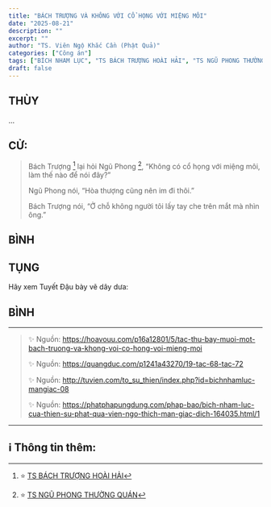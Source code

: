 ```yaml
---
title: "BÁCH TRƯỢNG VÀ KHÔNG VỚI CỔ HỌNG VỚI MIỆNG MÔI"
date: "2025-08-21"
description: ""
excerpt: ""
author: "TS. Viên Ngộ Khắc Cần (Phật Quả)"
categories: ["Công án"]
tags: ["BÍCH NHAM LỤC", "TS BÁCH TRƯỢNG HOÀI HẢI", "TS NGŨ PHONG THƯỜNG QUÁN"]
draft: false
---
```


## THÙY

... 

## CỬ:

> Bách Trượng [^1] lại hỏi Ngũ Phong [^2], “Không có cổ họng với miệng môi, làm thế nào để nói đây?” 
> 
> Ngũ Phong nói, “Hòa thượng cũng nên im đi thôi.” 
> 
> Bách Trượng nói, “Ở chỗ không người tôi lấy tay che trên mắt mà nhìn ông.”

## BÌNH



## TỤNG

Hãy xem Tuyết Đậu bày vẽ dây dưa:

> 

## BÌNH



***

> ✨ Nguồn: https://hoavouu.com/p16a12801/5/tac-thu-bay-muoi-mot-bach-truong-va-khong-voi-co-hong-voi-mieng-moi
>
> ✨ Nguồn: https://quangduc.com/p1241a43270/19-tac-68-tac-72
>
> ✨ Nguồn: http://tuvien.com/to_su_thien/index.php?id=bichnhamluc-mangiac-08
>
> ✨ Nguồn: https://phatphapungdung.com/phap-bao/bich-nham-luc-cua-thien-su-phat-qua-vien-ngo-thich-man-giac-dich-164035.html/1

***

## ℹ️ Thông tin thêm:

[^1]: ⭐️  <a href="https://blog.phapthihoi.org/gt-member/ts-bach-truong-hoai-hai/" target="_blank">TS BÁCH TRƯỢNG HOÀI HẢI</a>

[^2]: ⭐️  <a href="https://blog.phapthihoi.org/gt-member/ts-ngu-phong-thuong-quan/" target="_blank">TS NGŨ PHONG THƯỜNG QUÁN</a>


